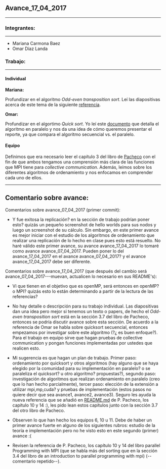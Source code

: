 ## Avance_17_04_2017

---

### Integrantes:

---

- Mariana Carmona Baez
- Omar Díaz Landa

### Trabajo:

---

#### Individual

**Mariana:**

Profundizar en el algoritmo _Odd-even transposition sort_.
Leí las diapositivas acerca de este tema de la siguiente
[referencia](http://www.hpcc.unn.ru/mskurs/ENG/PPT/pp10.pdf).

**Omar:**

Profundizar en el algortimo _Quick sort_. Yo leí este
[documento](https://www.codeproject.com/KB/threads/Parallel_Quicksort/Parallel_Quick_sort_without_merge.pdf)
que detalla el algoritmo en paralelo y nos da una idea de cómo queremos presentar
el reporte, ya que compara el algoritmo secuencial vs. el paralelo.

#### Equipo
Definimos que era necesario leer el capítulo 3 del libro de
[Pacheco](https://www.dc.uba.ar/materias/escuela-complutense/2012/pacheco2011)
con el fin de que ambos tengamos una comprensión más clara de las funciones
que MPI tiene para _collective communication_. Además, leímos sobre los
diferentes algoritmos de ordenamiento y nos enfocamos en comprender
cada uno de ellos.

---

## Comentario sobre avance:

Comentarios sobre avance_07_04_2017 (primer commit):

* Y fue exitosa la replicación? en la sección de trabajo podrían poner esto? quizás un pequeño screenshot de hello worlds para sus nodos y luego un screenshot de su cálculo. Sin embargo, en este primer avance es mejor iniciar con el estudio de los algoritmos de ordenamiento que realizar una replicación de lo hecho en clase pues esto está resuelto. No haré válido este primer avance, su avance avance_17_04_2017 lo tomaré como avance avance_07_04_2017. Pueden poner lo del avance_17_04_2017 en el avance avance_07_04_2017? y el avance avance_17_04_2017 debe ser diferente.

Comentarios sobre avance_17_04_2017 (que después del cambio será avance_07_04_2017---muevan, actualicen lo necesario en sus README's):

* Vi que tienen en el objetivo que es openMP, será entonces en openMP? o MPI? quizás esto lo están determinando a partir de la lectura de las referencias?

* No hay detalle o descripción para su trabajo individual. Las diapositivas dan una idea pero mejor si tenemos un texto o papers, de hecho el _Odd-even transposition sort_ está en la sección 3.7 del libro de Pacheco, entonces se podría discutir avance sobre esta sección. De acuerdo a la referencia de Omar se habla sobre quicksort secuencial, entonces empezamos por investigar sobre este algoritmo (?¿ es buen enfoque?). Para el trabajo en equipo sirve que hagan pruebas de collective communication y pongan funciones implementadas por ustedes que realicen esto.

* Mi sugerencia es que hagan un plan de trabajo. Primer paso: ordenamiento por quicksort y otros algoritmos (hay alguno que se haya elegido por la comunidad para su implementación en paralelo? o se paraleliza el quicksort? u otro algoritmo? propuestas?), segundo paso: investigación de algoritmos que realizan ordenamiento en paralelo (creo que lo han hecho parcialmente), tercer paso: elección de la extensión a utilizar mpi,mp,cuda? y pruebas de implementación (estos pasos no quiere decir que sea avance1, avance2, avance3). Seguro les ayuda la nueva referencia que se añadió en [README.md](../equipo_7) de P. Pacheco, los capítulo 10 y 14 :), les pido lean estos capítulos junto con la sección 3.7 del otro libro de Pacheco.

* Observen lo que han hecho los equipos 6, 10 u 11. Debe de haber un primer avance fuerte en alguno de los siguientes rubros: estudio de la teoría e implementación pero no he visto esto en este segundo (primer) avance :(

* Revisen la referencia de P. Pacheco, los capítulo 10 y 14 del libro parallel Programming with MPI (que se habla más del sorting que en la sección 3.4 del libro de an introduction to parallel programming with mpi) (--comentario repetido--).

